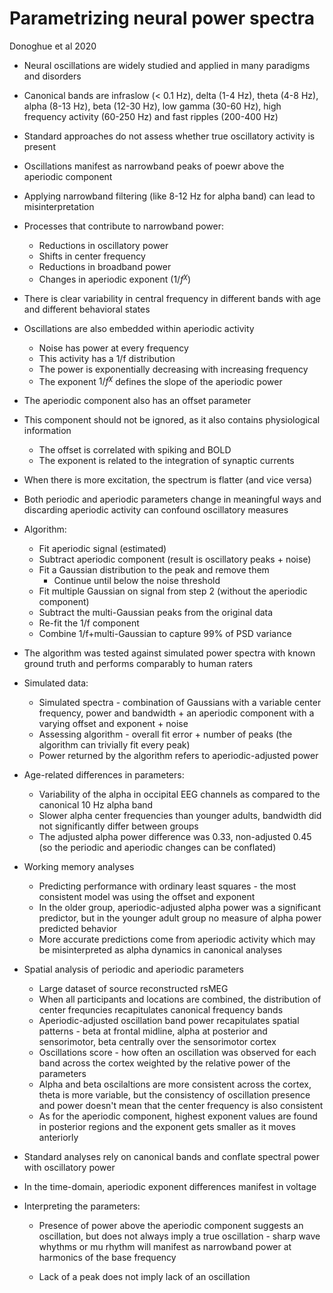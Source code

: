 # Parametrizing neural power spectra

Donoghue et al 2020

- Neural oscillations are widely studied and applied in many paradigms and disorders

- Canonical bands are infraslow (< 0.1 Hz), delta (1-4 Hz), theta (4-8 Hz), alpha (8-13 Hz), beta (12-30 Hz), low gamma (30-60 Hz), high frequency activity (60-250 Hz) and fast ripples (200-400 Hz)

- Standard approaches do not assess whether true oscillatory activity is present

- Oscillations manifest as narrowband peaks of poewr above the aperiodic component

- Applying narrowband filtering (like 8-12 Hz for alpha band) can lead to misinterpretation

- Processes that contribute to narrowband power:

  - Reductions in oscillatory power
  - Shifts in center frequency
  - Reductions in broadband power
  - Changes in aperiodic exponent ($1/f^\chi$)

- There is clear variability in central frequency in different bands with age and different behavioral states

- Oscillations are also embedded within aperiodic activity

  - Noise has power at every frequency
  - This activity has a 1/f distribution
  - The power is exponentially decreasing with increasing frequency
  - The exponent $1/f^\chi$ defines the slope of the aperiodic power

- The aperiodic component also has an offset parameter

- This component should not be ignored, as it also contains physiological information

  - The offset is correlated with spiking and BOLD
  - The exponent is related to the integration of synaptic currents

- When there is more excitation, the spectrum is flatter (and vice versa)

- Both periodic and aperiodic parameters change in meaningful ways and discarding aperiodic activity can confound oscillatory measures

- Algorithm:

  - Fit aperiodic signal (estimated)
  - Subtract aperiodic component (result is oscillatory peaks + noise)
  - Fit a Gaussian distribution to the peak and remove them
    - Continue until below the noise threshold
  - Fit multiple Gaussian on signal from step 2 (without the aperiodic component)
  - Subtract the multi-Gaussian peaks from the original data
  - Re-fit the 1/f component
  - Combine 1/f+multi-Gaussian to capture 99% of PSD variance

- The algorithm was tested against simulated power spectra with known ground truth and performs comparably to human raters

- Simulated data:

  - Simulated spectra - combination of Gaussians with a variable center frequency, power and bandwidth + an aperiodic component with a varying offset and exponent + noise
  - Assessing algorithm - overall fit error + number of peaks (the algorithm can trivially fit every peak)
  - Power returned by the algorithm refers to aperiodic-adjusted power

- Age-related differences in parameters:

  - Variability of the alpha in occipital EEG channels as compared to the canonical 10 Hz alpha band
  - Slower alpha center frequencies than younger adults, bandwidth did not significantly differ between groups
  - The adjusted alpha power difference was 0.33, non-adjusted 0.45 (so the periodic and aperiodic changes can be conflated)

- Working memory analyses

  - Predicting performance with ordinary least squares - the most consistent model was using the offset and exponent
  - In the older group, aperiodic-adjusted alpha power was a significant predictor, but in the younger adult group no measure of alpha power predicted behavior
  - More accurate predictions come from aperiodic activity which may be misinterpreted as alpha dynamics in canonical analyses

- Spatial analysis of periodic and aperiodic parameters

  - Large dataset of source reconstructed rsMEG
  - When all participants and locations are combined, the distribution of center frequncies recapitulates canonical frequency bands
  - Aperiodic-adjusted oscillation band power recapitulates spatial patterns - beta at frontal midline, alpha at posterior and sensorimotor, beta centrally over the sensorimotor cortex
  - Oscillations score - how often an oscillation was observed for each band across the cortex weighted by the relative power of the parameters
  - Alpha and beta oscilaltions are more consistent across the cortex, theta is more variable, but the consistency of oscillation presence and power doesn't mean that the center frequency is also consistent 
  - As for the aperiodic component, highest exponent values are found in posterior regions and the exponent gets smaller as it moves anteriorly

- Standard analyses rely on canonical bands and conflate spectral power with oscillatory power

- In the time-domain, aperiodic exponent differences manifest in voltage

- Interpreting the parameters:

  - Presence of power above the aperiodic component suggests an oscillation, but does not always imply a true oscillation - sharp wave whythms or mu rhythm will manifest as narrowband power at harmonics of the base frequency

  - Lack of a peak does not imply lack of an oscillation

    

  